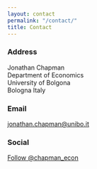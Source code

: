 ```yaml
---
layout: contact
permalink: "/contact/"
title: Contact
---
```


### Address

Jonathan Chapman<br>
Department of Economics<br>
University of Bolgona<br>
Bologna
Italy<br>

### Email

<jonathan.chapman@unibo.it>

### Social

<a href="https://twitter.com/chapman_econ?ref_src=twsrc%5Etfw" class="twitter-follow-button" data-show-count="false">Follow @chapman_econ</a>
<script async src="https://platform.twitter.com/widgets.js" charset="utf-8"></script>
